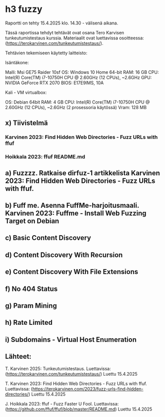 # h3 fuzzy

Raportti on tehty 15.4.2025 klo. 14.30 - välisenä aikana.

Tässä raportissa tehdyt tehtävät ovat osana Tero Karvisen tunkeutumistestaus kurssia. Materiaalit ovat luettavissa osoitteessa: (https://terokarvinen.com/tunkeutumistestaus/).

Tehtävien tekemiseen käytetty laitteisto:

Isäntäkone:

Malli: Msi GE75 Raider 10sf OS: Windows 10 Home 64-bit RAM: 16 GB CPU: Intel(R) Core(TM) i7-10750H CPU @ 2.60GHz (12 CPUs), ~2.6GHz GPU: NVIDIA GeForce RTX 2070 BIOS: E17E9IMS, 10A

Kali - VM virtualbox:

OS: Debian 64bit RAM: 4 GB CPU: Intel(R) Core(TM) i7-10750H CPU @ 2.60GHz (12 CPUs), ~2.6GHz (2 prosessoria käytössä) Vram: 128 MB

## x) Tiivistelmä

### Karvinen 2023: Find Hidden Web Directories - Fuzz URLs with ffuf

### Hoikkala 2023: ffuf README.md

## a) Fuzzzz. Ratkaise dirfuz-1 artikkelista Karvinen 2023: Find Hidden Web Directories - Fuzz URLs with ffuf.



## b) Fuff me. Asenna FuffMe-harjoitusmaali. Karvinen 2023: Fuffme - Install Web Fuzzing Target on Debian



## c) Basic Content Discovery



## d) Content Discovery With Recursion



## e) Content Discovery With File Extensions



## f) No 404 Status



## g) Param Mining



## h) Rate Limited



## i) Subdomains - Virtual Host Enumeration



## Lähteet:

T. Karvinen 2025: Tunkeutumistestaus. Luettavissa: (https://terokarvinen.com/tunkeutumistestaus/) Luettu 15.4.2025

T. Karvinen 2023: Find Hidden Web Directories - Fuzz URLs with ffuf. Luettavissa: (https://terokarvinen.com/2023/fuzz-urls-find-hidden-directories/) Luettu 15.4.2025

J. Hoikkala 2023: ffuf - Fuzz Faster U Fool. Luettavissa: (https://github.com/ffuf/ffuf/blob/master/README.md) Luettu 15.4.2025

